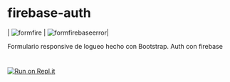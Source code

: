 # firebase-auth

| ![formfire](https://user-images.githubusercontent.com/80124560/189152656-d290f83c-bc71-41fa-b205-75d8287f6e66.PNG)  | ![formfirebaseerror](https://user-images.githubusercontent.com/80124560/189153527-2ac0c48f-d7eb-4817-b8a7-f34b7dd2f08c.PNG)|





Formulario responsive de logueo hecho con Bootstrap. Auth con firebase
#
[![Run on Repl.it](https://repl.it/badge/github/freeCodeCamp/boilerplate-npm)](https://tp1-optativo.facumruiz.repl.co)



